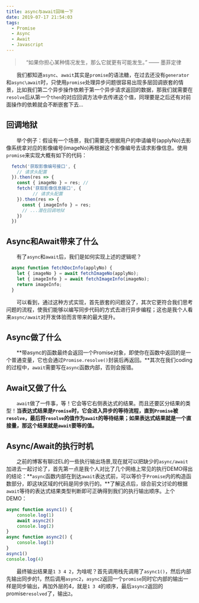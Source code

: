 ```yaml
---
title: async与await回味一下
date: 2019-07-17 21:54:03
tags:
  - Promise
  - Async
  - Await
  - Javascript
---
```


> &emsp;“如果你担心某种情况发生，那么它就更有可能发生。”    —— 墨菲定律

&emsp;&emsp;我们都知道`async`、`await`其实是`promise`的语法糖，在过去还没有`generator`和`async\await`时，只使用`promise`处理异步问题很容易出现多层回调嵌套的情景，比如我们第二个异步操作依赖于第一个异步请求返回的数据，那我们就需要在`resolve`后从第一个`then`的对应回调方法中去传递这个值，同理要是之后还有对前面操作的依赖就会不断嵌套下去...

## 回调地狱

&emsp;&emsp;举个例子：假设有一个场景，我们需要先根据用户的申请编号(applyNo)去影像系统拿对应的影像编号(imageNo)再根据这个影像编号去请求影像信息。使用`promise`来实现大概有如下的代码：

```javascript
  fetch('获取影像编号接口', {
    // 请求头配置
  }).then(res => {
    const { imageNo } = res; //
    fetch('获取影像信息接口', {
          // 请求头配置
    }).then(res => {
      const { imageInfo } = res;
      // ...潜在回调地狱
    })
  })
```

## Async和Await带来了什么

&emsp;&emsp;有了`async`和`await`后，我们是如何实现上述的逻辑呢？

```javascript
  async function fetchDocInfo(applyNo) {
    let { imageNo } = await fetchImageNo(applyNo);
    let { imageInfo } = await fetchImageInfo(imageNo);
    return imageInfo;
  }
```

&emsp;&emsp;可以看到，通过这种方式实现，首先嵌套的问题没了，其次它更符合我们思考问题的流程，使我们能够以编写同步代码的方式去进行异步编程；这也是我个人看来`async/await`对开发体验而言带来的最大提升。

## Async做了什么

&emsp;&emsp;**带async的函数最终会返回一个Promise对象，即使你在函数中返回的是一个普通变量，它也会通过`Promise.resolve()`封装后再返回。**其次在我们coding的过程中，`await`需要写在`async`函数内部，否则会报错。

## Await又做了什么

&emsp;&emsp;`await`做了一件事，等！它会等它右侧表达式的结果。而且还要区分结果的类型！**当表达式结果是`Promise`时，它会进入异步的等待流程，直到`Promise`被`resolve`，最后将`resolve`的值作为`await`的等待结果；如果表达式结果就是一个直接量，那这个结果就是`await`要等的值。**

## Async/Await的执行时机

&emsp;&emsp;之前的博客有聊过EL的一些执行输出场景,现在就可以把缺少的`async/await`加进去一起讨论了，首先第一点是我个人对比了几个网络上常见的执行DEMO得出的结论：**`async`函数内部在到达`await`表达式前，可以等价于`Promise`内的构造函数部分，即这块区域的代码是同步执行的。**了解这点后，综合前文讨论的根据`await`等待的表达式结果类型判断即可正确得到我们的执行输出顺序。上个DEMO：

```javascript
async function async1() {
    console.log(1)
    await async2()
    console.log(2)
}
async function async2() {
    console.log(3)
}
async1()
console.log(4)
```

&emsp;&emsp;最终输出结果是`1 3 4 2`，为啥呢？首先调用栈先调用了`async1()`，然后内部先输出同步的1，然后调用`async2`，`async2`返回一个`promise`同时它内部的输出一样是同步输出，再加外层的4，就是`1 3 4`的顺序，最后`async2`返回的promise`resolved`了，输出`2`。
